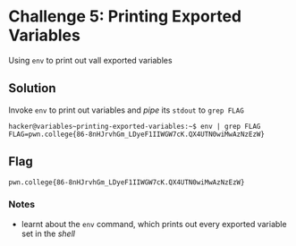 # Challenge 5: Printing Exported Variables
Using `env` to print out vall exported variables
## Solution
Invoke `env` to print out variables and _pipe_ its `stdout` to `grep FLAG`
```
hacker@variables~printing-exported-variables:~$ env | grep FLAG
FLAG=pwn.college{86-8nHJrvhGm_LDyeF1IIWGW7cK.QX4UTN0wiMwAzNzEzW}
```
## Flag
`pwn.college{86-8nHJrvhGm_LDyeF1IIWGW7cK.QX4UTN0wiMwAzNzEzW}`
### Notes
- learnt about the `env` command, which prints out every exported variable set in the _shell_